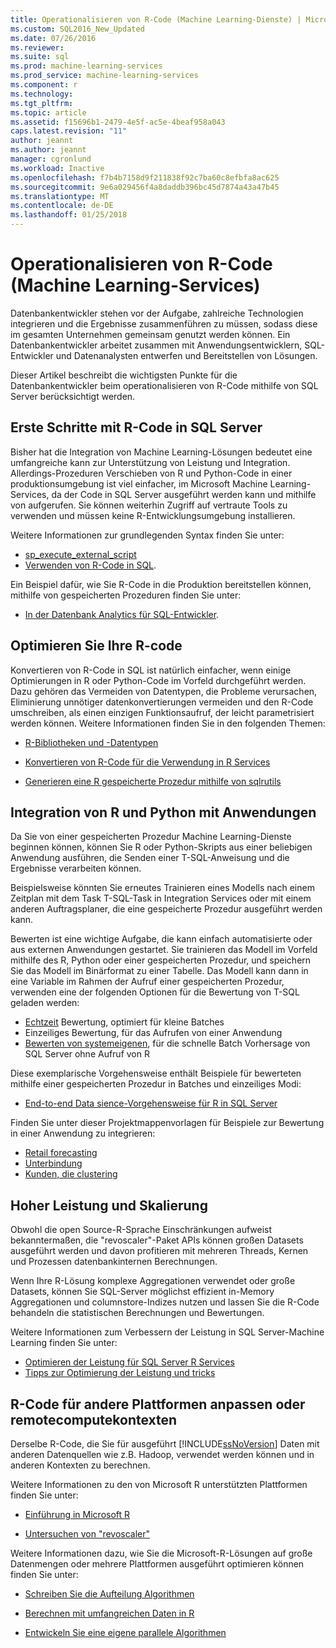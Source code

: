 ```yaml
---
title: Operationalisieren von R-Code (Machine Learning-Dienste) | Microsoft Docs
ms.custom: SQL2016_New_Updated
ms.date: 07/26/2016
ms.reviewer: 
ms.suite: sql
ms.prod: machine-learning-services
ms.prod_service: machine-learning-services
ms.component: r
ms.technology: 
ms.tgt_pltfrm: 
ms.topic: article
ms.assetid: f15696b1-2479-4e5f-ac5e-4beaf958a043
caps.latest.revision: "11"
author: jeannt
ms.author: jeannt
manager: cgronlund
ms.workload: Inactive
ms.openlocfilehash: f7b4b7158d9f211838f92c7ba60c8efbfa8ac625
ms.sourcegitcommit: 9e6a029456f4a8daddb396bc45d7874a43a47b45
ms.translationtype: MT
ms.contentlocale: de-DE
ms.lasthandoff: 01/25/2018
---
```

# <a name="operationalize-r-code-machine-learning-services"></a>Operationalisieren von R-Code (Machine Learning-Services)

Datenbankentwickler stehen vor der Aufgabe, zahlreiche Technologien integrieren und die Ergebnisse zusammenführen zu müssen, sodass diese im gesamten Unternehmen gemeinsam genutzt werden können. Ein Datenbankentwickler arbeitet zusammen mit Anwendungsentwicklern, SQL-Entwickler und Datenanalysten entwerfen und Bereitstellen von Lösungen.

Dieser Artikel beschreibt die wichtigsten Punkte für die Datenbankentwickler beim operationalisieren von R-Code mithilfe von SQL Server berücksichtigt werden.

## <a name="get-started-with-r-code-in-sql-server"></a>Erste Schritte mit R-Code in SQL Server

Bisher hat die Integration von Machine Learning-Lösungen bedeutet eine umfangreiche kann zur Unterstützung von Leistung und Integration. Allerdings-Prozeduren Verschieben von R und Python-Code in einer produktionsumgebung ist viel einfacher, im Microsoft Machine Learning-Services, da der Code in SQL Server ausgeführt werden kann und mithilfe von aufgerufen. Sie können weiterhin Zugriff auf vertraute Tools zu verwenden und müssen keine R-Entwicklungsumgebung installieren. 

Weitere Informationen zur grundlegenden Syntax finden Sie unter:

+ [sp_execute_external_script](../../relational-databases/system-stored-procedures/sp-execute-external-script-transact-sql.md)
+ [Verwenden von R-Code in SQL](../../advanced-analytics/tutorials/rtsql-using-r-code-in-transact-sql-quickstart.md).

Ein Beispiel dafür, wie Sie R-Code in die Produktion bereitstellen können, mithilfe von gespeicherten Prozeduren finden Sie unter:

+ [In der Datenbank Analytics für SQL-Entwickler](../../advanced-analytics/tutorials/sqldev-in-database-r-for-sql-developers.md).

## <a name="optimize-your-r-code"></a>Optimieren Sie Ihre R-code

Konvertieren von R-Code in SQL ist natürlich einfacher, wenn einige Optimierungen in R oder Python-Code im Vorfeld durchgeführt werden. Dazu gehören das Vermeiden von Datentypen, die Probleme verursachen, Eliminierung unnötiger datenkonvertierungen vermeiden und den R-Code umschreiben, als einen einzigen Funktionsaufruf, der leicht parametrisiert werden können. Weitere Informationen finden Sie in den folgenden Themen:

+ [R-Bibliotheken und -Datentypen](r-libraries-and-data-types.md)

+ [Konvertieren von R-Code für die Verwendung in R Services](converting-r-code-for-use-in-sql-server.md)

+ [Generieren eine R gespeicherte Prozedur mithilfe von sqlrutils](generating-an-r-stored-procedure-for-r-code-using-the-sqlrutils-package.md)

## <a name="integrate-r-and-python-with-applications"></a>Integration von R und Python mit Anwendungen

Da Sie von einer gespeicherten Prozedur Machine Learning-Dienste beginnen können, können Sie R oder Python-Skripts aus einer beliebigen Anwendung ausführen, die Senden einer T-SQL-Anweisung und die Ergebnisse verarbeiten können.

Beispielsweise könnten Sie erneutes Trainieren eines Modells nach einem Zeitplan mit dem Task T-SQL-Task in Integration Services oder mit einem anderen Auftragsplaner, die eine gespeicherte Prozedur ausgeführt werden kann.

Bewerten ist eine wichtige Aufgabe, die kann einfach automatisierte oder aus externen Anwendungen gestartet. Sie trainieren das Modell im Vorfeld mithilfe des R, Python oder einer gespeicherten Prozedur, und speichern Sie das Modell im Binärformat zu einer Tabelle. Das Modell kann dann in eine Variable im Rahmen der Aufruf einer gespeicherten Prozedur, verwenden eine der folgenden Optionen für die Bewertung von T-SQL geladen werden:

+ [Echtzeit](../real-time-scoring.md) Bewertung, optimiert für kleine Batches
+ Einzeiliges Bewertung, für das Aufrufen von einer Anwendung
+ [Bewerten von systemeigenen](../sql-native-scoring.md), für die schnelle Batch Vorhersage von SQL Server ohne Aufruf von R

Diese exemplarische Vorgehensweise enthält Beispiele für bewerteten mithilfe einer gespeicherten Prozedur in Batches und einzeiliges Modi:

+ [End-to-end Data sience-Vorgehensweise für R in SQL Server](../tutorials/walkthrough-data-science-end-to-end-walkthrough.md)

Finden Sie unter dieser Projektmappenvorlagen für Beispiele zur Bewertung in einer Anwendung zu integrieren:

+ [Retail forecasting](https://github.com/Microsoft/SQL-Server-R-Services-Samples/blob/master/RetailForecasting/Introduction.md)
+ [Unterbindung](https://github.com/Microsoft/SQL-Server-R-Services-Samples/blob/master/FraudDetection/Introduction.md)
+ [Kunden, die clustering](https://github.com/Microsoft/sql-server-samples/tree/master/samples/features/r-services/getting-started/customer-clustering)

## <a name="boost-performance-and-scale"></a>Hoher Leistung und Skalierung

Obwohl die open Source-R-Sprache Einschränkungen aufweist bekanntermaßen, die "revoscaler"-Paket APIs können großen Datasets ausgeführt werden und davon profitieren mit mehreren Threads, Kernen und Prozessen datenbankinternen Berechnungen.

Wenn Ihre R-Lösung komplexe Aggregationen verwendet oder große Datasets, können Sie SQL-Server möglichst effizient in-Memory Aggregationen und columnstore-Indizes nutzen und lassen Sie die R-Code behandeln die statistischen Berechnungen und Bewertungen.

Weitere Informationen zum Verbessern der Leistung in SQL Server-Machine Learning finden Sie unter:

+ [Optimieren der Leistung für SQL Server R Services](../../advanced-analytics/r/sql-server-r-services-performance-tuning.md)
+ [Tipps zur Optimierung der Leistung und tricks](https://gallery.cortanaintelligence.com/Tutorial/SQL-Server-Optimization-Tips-and-Tricks-for-Analytics-Services)

## <a name="adapt-r-code-for-other-platforms-or-compute-contexts"></a>R-Code für andere Plattformen anpassen oder remotecomputekontexten

Derselbe R-Code, die Sie für ausgeführt [!INCLUDE[ssNoVersion](../../includes/ssnoversion-md.md)] Daten mit anderen Datenquellen wie z.B. Hadoop, verwendet werden können und in anderen Kontexten zu berechnen.

Weitere Informationen zu den von Microsoft R unterstützten Plattformen finden Sie unter:

+ [Einführung in Microsoft R](https://docs.microsoft.com/r-server/)

+ [Untersuchen von "revoscaler"](https://docs.microsoft.com/r-server/r/tutorial-r-to-revoscaler)

Weitere Informationen dazu, wie Sie die Microsoft-R-Lösungen auf große Datenmengen oder mehrere Plattformen ausgeführt optimieren können finden Sie unter:

+ [Schreiben Sie die Aufteilung Algorithmen](https://docs.microsoft.com/r-server/r/how-to-developer-write-chunking-algorithms)

+ [Berechnen mit umfangreichen Daten in R](https://docs.microsoft.com/r-server/r/tutorial-large-data-tips)

+ [Entwickeln Sie eine eigene parallele Algorithmen](https://docs.microsoft.com/r-server/r-reference/revopemar/pemar)

